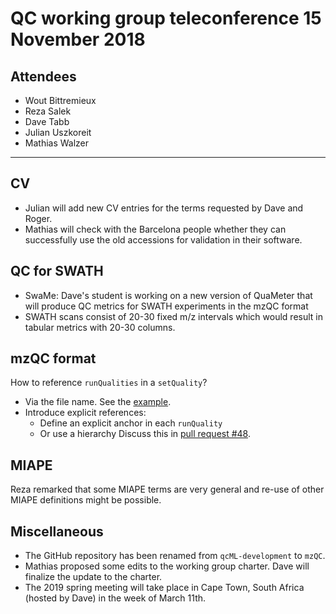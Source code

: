 # QC working group teleconference 15 November 2018

## Attendees

- Wout Bittremieux
- Reza Salek
- Dave Tabb
- Julian Uszkoreit
- Mathias Walzer

---

## CV

- Julian will add new CV entries for the terms requested by Dave and Roger.
- Mathias will check with the Barcelona people whether they can successfully use the old accessions for validation in their software.

## QC for SWATH

- SwaMe: Dave's student is working on a new version of QuaMeter that will produce QC metrics for SWATH experiments in the mzQC format
- SWATH scans consist of 20-30 fixed m/z intervals which would result in tabular metrics with 20-30 columns.

## mzQC format

How to reference `runQualities` in a `setQuality`?
- Via the file name. See the [example](https://github.com/HUPO-PSI/mzQC/blob/json-schema/schema/v0_0_11/examples/iPRG2015_sample1.qc.json).
- Introduce explicit references:
	- Define an explicit anchor in each `runQuality`
	- Or use a hierarchy
Discuss this in [pull request #48](https://github.com/HUPO-PSI/mzQC/pull/48).

## MIAPE

Reza remarked that some MIAPE terms are very general and re-use of other MIAPE definitions might be possible.

## Miscellaneous

- The GitHub repository has been renamed from `qcML-development` to `mzQC`.
- Mathias proposed some edits to the working group charter. Dave will finalize the update to the charter.
- The 2019 spring meeting will take place in Cape Town, South Africa (hosted by Dave) in the week of March 11th.
